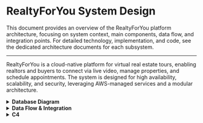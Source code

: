 # RealtyForYou System Design

This document provides an overview of the RealtyForYou platform architecture, focusing on system context, main components, data flow, and integration points. For detailed technology, implementation, and code, see the dedicated architecture documents for each subsystem.

---

RealtyForYou is a cloud-native platform for virtual real estate tours, enabling realtors and buyers to connect via live video, manage properties, and schedule appointments. The system is designed for high availability, scalability, and security, leveraging AWS-managed services and a modular architecture.

<details>
<summary><strong>Database Diagram</strong></summary>

![System Data Model Diagram](./imgs/data-model.png)

This data model represents a virtual real estate platform where buyers and realtors engage in property tours, primarily through scheduled video calls. At the core is the TOURS table, which connects buyers, realtors, properties, and bookings, serving as the high-level abstraction of a tour. Supporting this, the USERS, PROPERTIES, and BOOKINGS tables define the core entities of the platform, capturing who is involved, what property is being toured, and when. Tours are enriched with associated content like TOUR_NOTES, TRANSCRIPTS, HIGHLIGHTS, and RECORDINGS, offering a complete view of the experience, from user notes and AI-generated summaries to media artifacts and general web analytics. AUDIT_LOGS capture user actions for transparency and compliance.

Three separate tables support different layers of the tour experience. TOURS represents the business-level concept — the scheduled and completed interaction between buyer and realtor for a property. CALLS tracks the technical execution of the video session (e.g., meeting IDs, status, connection times), allowing multiple calls per tour if needed. Meanwhile, RECORDINGS manages the media files generated from these calls, enabling playback, storage, and post-processing. This separation of concerns — business abstraction (tours), technical events (calls), and persistent artifacts (recordings) — provides flexibility, auditability, and scalability, making the system robust enough to handle both real-time and asynchronous use cases.

</details>

<details>
<summary><strong>Data Flow & Integration</strong></summary>

1. **User requests** (web/mobile) are routed via AWS ALB to the Rails API.
2. **Authentication** is managed by AWS Cognito. The Rails API verifies Cognito tokens on each request and handles authorization, business logic, and data access (Postgres, Redis).
3. **Video tours** are powered by AWS Chime SDK, orchestrated by the backend, and joined by clients via SDKs.
4. **Media (images, recordings)** are stored in S3 and delivered via CloudFront.
5. **Notifications, analytics, and background jobs** are managed by backend services and AWS integrations.

</details>

<details>
<summary><strong>C4</strong></summary>

[C4 (Context, Container, Component, and Code)](https://c4model.com/) is a visual modeling framework for software architecture developed by Simon Brown. It provides a clear, hierarchical way to describe and communicate software system designs, starting with a high-level system context (C1), zooming into containers like web apps and databases (C2), then detailing components within those containers (C3), and finally, optionally, drilling down to code-level structures like classes and interfaces (C4).

<details>
<summary><strong>Context</strong></summary>

> Context describes the stakeholders (users) that interact with the companies that can interact with other companies due to integrations.

<img src="./imgs/c4-context.png" />

</details>

<details>
<summary><strong>Containers</strong></summary>

> Containers are the applications/servers/systems that a company has (Frontend, backend, mobile, etc).

### Mobile App

<img src="./imgs/c4-containers-mobile.png" />

### Web App

<img src="./imgs/c4-containers-web.png" />

</details>

<details>
<summary><strong>Components + Code</strong></summary>

> The Component level zooms into a single container (e.g., the backend Rails API) and identifies the key logical components—like controllers, services, repositories, and background jobs—and how they collaborate to fulfill user needs.

> The Code level goes even deeper, drilling into the implementation details of an individual component. This could mean viewing how PropertyPublishingService#publish validates input, handles edge cases, or calls out to infrastructure (e.g., Redis, Sidekiq, or Chime SDK).

<details>
<summary><strong>Backend Components</strong></summary>

> Note that the controllers are missing the Api::V1:: in the diagram below, because draw.io does not allow me to resize the objects, therefore many names were broken and it was better to keep without it.

<img src="./imgs/c4-components.png" />

</details>

<details>
<summary><strong>Admins API namespace</strong></summary>

### Property Endpoints

<img src="./diagrams/admins/properties.png" />

### Booking Endpoints

<img src="./diagrams/admins/booking.png" />

### Tour Endpoints

<img src="./diagrams/admins/tour.png" />

### User Endpoints

<img src="./diagrams/admins/users.png" />

</details>

<details>
<summary><strong>Buyers API namespace</strong></summary>

### Property Browsing Endpoints

<img src="./diagrams/buyers/property-browsing.png" />

### Booking Endpoints

<img src="./diagrams/buyers/tour-booking.png" />

### Calls Endpoints

<img src="./diagrams/buyers/calls.png" />

### Tour Participation Endpoints

<img src="./diagrams/buyers/tour-participation.png" />

</details>

<details>
<summary><strong>Realtors API namespace</strong></summary>

### Properties Endpoints

<img src="./diagrams/realtors/properties.png" />

### Booking Endpoints

<img src="./diagrams/realtors/booking.png" />

### Calls Endpoints

<img src="./diagrams/realtors/calls.png" />

### Tour Endpoints

<img src="./diagrams/realtors/tours.png" />

### Post-Tour

<img src="./diagrams/buyers/post-tour.png" />

</details>

<details>
<summary><strong>Main Applications</strong></summary>

Below you can find some **extra work** about the applications where I bring proposed discussions about the project features.

| Applications | Description | Additional low level details about the application  |
|-------------------|------------------------------------------------------------------|---------------------------------------------------|
| **Frontend (Web)**| React SPA for user interaction, property browsing, and tours     | [FRONTEND_ARCHITECTURE.md](architecture/FRONTEND_ARCHITECTURE.md) |
| **Mobile App**    | React Native app for mobile tour participation                   | [MOBILE_ARCHITECTURE.md](architecture/MOBILE_ARCHITECTURE.md)     |
| **Backend API**   | Ruby on Rails API for business logic, data, and integrations     | [BACKEND_ARCHITECTURE.md](architecture/BACKEND_ARCHITECTURE.md)   |
| **Infrastructure**| AWS-based, containerized, secure, and scalable cloud infra       | [INFRA_ARCHITECTURE.md](architecture/INFRA_ARCHITECTURE.md)       |

</details>

</details>
